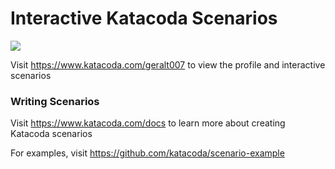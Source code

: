 # Interactive Katacoda Scenarios

[![](http://shields.katacoda.com/katacoda/geralt007/count.svg)](https://www.katacoda.com/geralt007 "Get your profile on Katacoda.com")

Visit https://www.katacoda.com/geralt007 to view the profile and interactive scenarios

### Writing Scenarios
Visit https://www.katacoda.com/docs to learn more about creating Katacoda scenarios

For examples, visit https://github.com/katacoda/scenario-example
